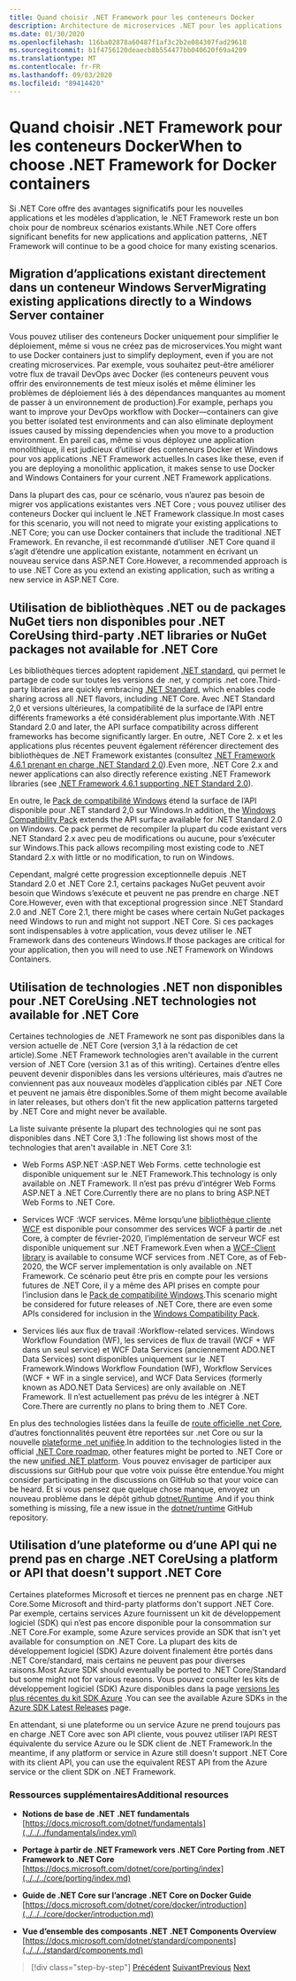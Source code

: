```yaml
---
title: Quand choisir .NET Framework pour les conteneurs Docker
description: Architecture de microservices .NET pour les applications .NET en conteneur | Quand choisir .NET Framework pour les conteneurs Docker
ms.date: 01/30/2020
ms.openlocfilehash: 116ba02878a60487f1af3c2b2e084307fad29618
ms.sourcegitcommit: b1f4756120deaecb8b554477bb040620f69a4209
ms.translationtype: MT
ms.contentlocale: fr-FR
ms.lasthandoff: 09/03/2020
ms.locfileid: "89414420"
---
```

# <a name="when-to-choose-net-framework-for-docker-containers"></a><span data-ttu-id="b6f83-103">Quand choisir .NET Framework pour les conteneurs Docker</span><span class="sxs-lookup"><span data-stu-id="b6f83-103">When to choose .NET Framework for Docker containers</span></span>

<span data-ttu-id="b6f83-104">Si .NET Core offre des avantages significatifs pour les nouvelles applications et les modèles d’application, le .NET Framework reste un bon choix pour de nombreux scénarios existants.</span><span class="sxs-lookup"><span data-stu-id="b6f83-104">While .NET Core offers significant benefits for new applications and application patterns, .NET Framework will continue to be a good choice for many existing scenarios.</span></span>

## <a name="migrating-existing-applications-directly-to-a-windows-server-container"></a><span data-ttu-id="b6f83-105">Migration d’applications existant directement dans un conteneur Windows Server</span><span class="sxs-lookup"><span data-stu-id="b6f83-105">Migrating existing applications directly to a Windows Server container</span></span>

<span data-ttu-id="b6f83-106">Vous pouvez utiliser des conteneurs Docker uniquement pour simplifier le déploiement, même si vous ne créez pas de microservices.</span><span class="sxs-lookup"><span data-stu-id="b6f83-106">You might want to use Docker containers just to simplify deployment, even if you are not creating microservices.</span></span> <span data-ttu-id="b6f83-107">Par exemple, vous souhaitez peut-être améliorer votre flux de travail DevOps avec Docker (les conteneurs peuvent vous offrir des environnements de test mieux isolés et même éliminer les problèmes de déploiement liés à des dépendances manquantes au moment de passer à un environnement de production).</span><span class="sxs-lookup"><span data-stu-id="b6f83-107">For example, perhaps you want to improve your DevOps workflow with Docker—containers can give you better isolated test environments and can also eliminate deployment issues caused by missing dependencies when you move to a production environment.</span></span> <span data-ttu-id="b6f83-108">En pareil cas, même si vous déployez une application monolithique, il est judicieux d’utiliser des conteneurs Docker et Windows pour vos applications .NET Framework actuelles.</span><span class="sxs-lookup"><span data-stu-id="b6f83-108">In cases like these, even if you are deploying a monolithic application, it makes sense to use Docker and Windows Containers for your current .NET Framework applications.</span></span>

<span data-ttu-id="b6f83-109">Dans la plupart des cas, pour ce scénario, vous n’aurez pas besoin de migrer vos applications existantes vers .NET Core ; vous pouvez utiliser des conteneurs Docker qui incluent le .NET Framework classique.</span><span class="sxs-lookup"><span data-stu-id="b6f83-109">In most cases for this scenario, you will not need to migrate your existing applications to .NET Core; you can use Docker containers that include the traditional .NET Framework.</span></span> <span data-ttu-id="b6f83-110">En revanche, il est recommandé d’utiliser .NET Core quand il s’agit d’étendre une application existante, notamment en écrivant un nouveau service dans ASP.NET Core.</span><span class="sxs-lookup"><span data-stu-id="b6f83-110">However, a recommended approach is to use .NET Core as you extend an existing application, such as writing a new service in ASP.NET Core.</span></span>

## <a name="using-third-party-net-libraries-or-nuget-packages-not-available-for-net-core"></a><span data-ttu-id="b6f83-111">Utilisation de bibliothèques .NET ou de packages NuGet tiers non disponibles pour .NET Core</span><span class="sxs-lookup"><span data-stu-id="b6f83-111">Using third-party .NET libraries or NuGet packages not available for .NET Core</span></span>

<span data-ttu-id="b6f83-112">Les bibliothèques tierces adoptent rapidement [.NET standard](../../../standard/net-standard.md), qui permet le partage de code sur toutes les versions de .net, y compris .net core.</span><span class="sxs-lookup"><span data-stu-id="b6f83-112">Third-party libraries are quickly embracing [.NET Standard](../../../standard/net-standard.md), which enables code sharing across all .NET flavors, including .NET Core.</span></span> <span data-ttu-id="b6f83-113">Avec .NET Standard 2,0 et versions ultérieures, la compatibilité de la surface de l’API entre différents frameworks a été considérablement plus importante.</span><span class="sxs-lookup"><span data-stu-id="b6f83-113">With .NET Standard 2.0 and later, the API surface compatibility across different frameworks has become significantly larger.</span></span> <span data-ttu-id="b6f83-114">En outre, .NET Core 2. x et les applications plus récentes peuvent également référencer directement des bibliothèques de .NET Framework existantes (consultez [.NET Framework 4.6.1 prenant en charge .NET Standard 2,0](https://github.com/dotnet/standard/blob/master/docs/planning/netstandard-2.0/README.md#net-framework-461-supporting-net-standard-20)).</span><span class="sxs-lookup"><span data-stu-id="b6f83-114">Even more, .NET Core 2.x and newer applications can also directly reference existing .NET Framework libraries (see [.NET Framework 4.6.1 supporting .NET Standard 2.0](https://github.com/dotnet/standard/blob/master/docs/planning/netstandard-2.0/README.md#net-framework-461-supporting-net-standard-20)).</span></span>

<span data-ttu-id="b6f83-115">En outre, le [Pack de compatibilité Windows](../../../core/porting/windows-compat-pack.md) étend la surface de l’API disponible pour .NET standard 2,0 sur Windows.</span><span class="sxs-lookup"><span data-stu-id="b6f83-115">In addition, the [Windows Compatibility Pack](../../../core/porting/windows-compat-pack.md) extends the API surface available for .NET Standard 2.0 on Windows.</span></span> <span data-ttu-id="b6f83-116">Ce pack permet de recompiler la plupart du code existant vers .NET Standard 2.x avec peu de modifications ou aucune, pour s’exécuter sur Windows.</span><span class="sxs-lookup"><span data-stu-id="b6f83-116">This pack allows recompiling most existing code to .NET Standard 2.x with little or no modification, to run on Windows.</span></span>

<span data-ttu-id="b6f83-117">Cependant, malgré cette progression exceptionnelle depuis .NET Standard 2.0 et .NET Core 2.1, certains packages NuGet peuvent avoir besoin que Windows s’exécute et peuvent ne pas prendre en charge .NET Core.</span><span class="sxs-lookup"><span data-stu-id="b6f83-117">However, even with that exceptional progression since .NET Standard 2.0 and .NET Core 2.1, there might be cases where certain NuGet packages need Windows to run and might not support .NET Core.</span></span> <span data-ttu-id="b6f83-118">Si ces packages sont indispensables à votre application, vous devez utiliser le .NET Framework dans des conteneurs Windows.</span><span class="sxs-lookup"><span data-stu-id="b6f83-118">If those packages are critical for your application, then you will need to use .NET Framework on Windows Containers.</span></span>

## <a name="using-net-technologies-not-available-for-net-core"></a><span data-ttu-id="b6f83-119">Utilisation de technologies .NET non disponibles pour .NET Core</span><span class="sxs-lookup"><span data-stu-id="b6f83-119">Using .NET technologies not available for .NET Core</span></span>

<span data-ttu-id="b6f83-120">Certaines technologies de .NET Framework ne sont pas disponibles dans la version actuelle de .NET Core (version 3,1 à la rédaction de cet article).</span><span class="sxs-lookup"><span data-stu-id="b6f83-120">Some .NET Framework technologies aren't available in the current version of .NET Core (version 3.1 as of this writing).</span></span> <span data-ttu-id="b6f83-121">Certaines d’entre elles peuvent devenir disponibles dans les versions ultérieures, mais d’autres ne conviennent pas aux nouveaux modèles d’application ciblés par .NET Core et peuvent ne jamais être disponibles.</span><span class="sxs-lookup"><span data-stu-id="b6f83-121">Some of them might become available in later releases, but others don't fit the new application patterns targeted by .NET Core and might never be available.</span></span>

<span data-ttu-id="b6f83-122">La liste suivante présente la plupart des technologies qui ne sont pas disponibles dans .NET Core 3,1 :</span><span class="sxs-lookup"><span data-stu-id="b6f83-122">The following list shows most of the technologies that aren't available in .NET Core 3.1:</span></span>

- <span data-ttu-id="b6f83-123">Web Forms ASP.NET :</span><span class="sxs-lookup"><span data-stu-id="b6f83-123">ASP.NET Web Forms.</span></span> <span data-ttu-id="b6f83-124">cette technologie est disponible uniquement sur le .NET Framework.</span><span class="sxs-lookup"><span data-stu-id="b6f83-124">This technology is only available on .NET Framework.</span></span> <span data-ttu-id="b6f83-125">Il n’est pas prévu d’intégrer Web Forms ASP.NET à .NET Core.</span><span class="sxs-lookup"><span data-stu-id="b6f83-125">Currently there are no plans to bring ASP.NET Web Forms to .NET Core.</span></span>

- <span data-ttu-id="b6f83-126">Services WCF :</span><span class="sxs-lookup"><span data-stu-id="b6f83-126">WCF services.</span></span> <span data-ttu-id="b6f83-127">Même lorsqu’une [bibliothèque cliente WCF](https://github.com/dotnet/wcf) est disponible pour consommer des services WCF à partir de .net Core, à compter de février-2020, l’implémentation de serveur WCF est disponible uniquement sur .NET Framework.</span><span class="sxs-lookup"><span data-stu-id="b6f83-127">Even when a [WCF-Client library](https://github.com/dotnet/wcf) is available to consume WCF services from .NET Core, as of Feb-2020, the WCF server implementation is only available on .NET Framework.</span></span> <span data-ttu-id="b6f83-128">Ce scénario peut être pris en compte pour les versions futures de .NET Core, il y a même des API prises en compte pour l’inclusion dans le [Pack de compatibilité Windows](../../../core/porting/windows-compat-pack.md).</span><span class="sxs-lookup"><span data-stu-id="b6f83-128">This scenario might be considered for future releases of .NET Core, there are even some APIs considered for inclusion in the [Windows Compatibility Pack](../../../core/porting/windows-compat-pack.md).</span></span>

- <span data-ttu-id="b6f83-129">Services liés aux flux de travail :</span><span class="sxs-lookup"><span data-stu-id="b6f83-129">Workflow-related services.</span></span> <span data-ttu-id="b6f83-130">Windows Workflow Foundation (WF), les services de flux de travail (WCF + WF dans un seul service) et WCF Data Services (anciennement ADO.NET Data Services) sont disponibles uniquement sur le .NET Framework.</span><span class="sxs-lookup"><span data-stu-id="b6f83-130">Windows Workflow Foundation (WF), Workflow Services (WCF + WF in a single service), and WCF Data Services (formerly known as ADO.NET Data Services) are only available on .NET Framework.</span></span> <span data-ttu-id="b6f83-131">Il n’est actuellement pas prévu de les intégrer à .NET Core.</span><span class="sxs-lookup"><span data-stu-id="b6f83-131">There are currently no plans to bring them to .NET Core.</span></span>

<span data-ttu-id="b6f83-132">En plus des technologies listées dans la feuille de [route officielle .net Core](https://github.com/dotnet/core/blob/master/roadmap.md), d’autres fonctionnalités peuvent être reportées sur .net Core ou sur la nouvelle [plateforme .net unifiée](https://devblogs.microsoft.com/dotnet/introducing-net-5/).</span><span class="sxs-lookup"><span data-stu-id="b6f83-132">In addition to the technologies listed in the official [.NET Core roadmap](https://github.com/dotnet/core/blob/master/roadmap.md), other features might be ported to .NET Core or the new [unified .NET platform](https://devblogs.microsoft.com/dotnet/introducing-net-5/).</span></span> <span data-ttu-id="b6f83-133">Vous pouvez envisager de participer aux discussions sur GitHub pour que votre voix puisse être entendue.</span><span class="sxs-lookup"><span data-stu-id="b6f83-133">You might consider participating in the discussions on GitHub so that your voice can be heard.</span></span> <span data-ttu-id="b6f83-134">Et si vous pensez que quelque chose manque, envoyez un nouveau problème dans le dépôt github [dotnet/Runtime](https://github.com/dotnet/runtime/issues/new) .</span><span class="sxs-lookup"><span data-stu-id="b6f83-134">And if you think something is missing, file a new issue in the [dotnet/runtime](https://github.com/dotnet/runtime/issues/new) GitHub repository.</span></span>

## <a name="using-a-platform-or-api-that-doesnt-support-net-core"></a><span data-ttu-id="b6f83-135">Utilisation d’une plateforme ou d’une API qui ne prend pas en charge .NET Core</span><span class="sxs-lookup"><span data-stu-id="b6f83-135">Using a platform or API that doesn't support .NET Core</span></span>

<span data-ttu-id="b6f83-136">Certaines plateformes Microsoft et tierces ne prennent pas en charge .NET Core.</span><span class="sxs-lookup"><span data-stu-id="b6f83-136">Some Microsoft and third-party platforms don't support .NET Core.</span></span> <span data-ttu-id="b6f83-137">Par exemple, certains services Azure fournissent un kit de développement logiciel (SDK) qui n’est pas encore disponible pour la consommation sur .NET Core.</span><span class="sxs-lookup"><span data-stu-id="b6f83-137">For example, some Azure services provide an SDK that isn't yet available for consumption on .NET Core.</span></span> <span data-ttu-id="b6f83-138">La plupart des kits de développement logiciel (SDK) Azure doivent finalement être portés dans .NET Core/standard, mais certains ne peuvent pas pour diverses raisons.</span><span class="sxs-lookup"><span data-stu-id="b6f83-138">Most Azure SDK should eventually be ported to .NET Core/Standard but some might not for various reasons.</span></span> <span data-ttu-id="b6f83-139">Vous pouvez consulter les kits de développement logiciel (SDK) Azure disponibles dans la page [versions les plus récentes du kit SDK Azure](https://azure.github.io/azure-sdk/releases/latest/index.html) .</span><span class="sxs-lookup"><span data-stu-id="b6f83-139">You can see the available Azure SDKs in the [Azure SDK Latest Releases](https://azure.github.io/azure-sdk/releases/latest/index.html) page.</span></span>

<span data-ttu-id="b6f83-140">En attendant, si une plateforme ou un service Azure ne prend toujours pas en charge .NET Core avec son API cliente, vous pouvez utiliser l’API REST équivalente du service Azure ou le SDK client de .NET Framework.</span><span class="sxs-lookup"><span data-stu-id="b6f83-140">In the meantime, if any platform or service in Azure still doesn't support .NET Core with its client API, you can use the equivalent REST API from the Azure service or the client SDK on .NET Framework.</span></span>

### <a name="additional-resources"></a><span data-ttu-id="b6f83-141">Ressources supplémentaires</span><span class="sxs-lookup"><span data-stu-id="b6f83-141">Additional resources</span></span>

- <span data-ttu-id="b6f83-142">**Notions de base de .NET** </span><span class="sxs-lookup"><span data-stu-id="b6f83-142">**.NET fundamentals** </span></span>\
  [https://docs.microsoft.com/dotnet/fundamentals](../../../fundamentals/index.yml)

- <span data-ttu-id="b6f83-143">**Portage à partir de .NET Framework vers .NET Core** </span><span class="sxs-lookup"><span data-stu-id="b6f83-143">**Porting from .NET Framework to .NET Core** </span></span>\
  [https://docs.microsoft.com/dotnet/core/porting/index](../../../core/porting/index.md)

- <span data-ttu-id="b6f83-144">**Guide de .NET Core sur l’ancrage** </span><span class="sxs-lookup"><span data-stu-id="b6f83-144">**.NET Core on Docker Guide** </span></span>\
  [https://docs.microsoft.com/dotnet/core/docker/introduction](../../../core/docker/introduction.md)

- <span data-ttu-id="b6f83-145">**Vue d’ensemble des composants .NET** </span><span class="sxs-lookup"><span data-stu-id="b6f83-145">**.NET Components Overview** </span></span>\
  [https://docs.microsoft.com/dotnet/standard/components](../../../standard/components.md)

>[!div class="step-by-step"]
><span data-ttu-id="b6f83-146">[Précédent](net-core-container-scenarios.md) 
> [Suivant](container-framework-choice-factors.md)</span><span class="sxs-lookup"><span data-stu-id="b6f83-146">[Previous](net-core-container-scenarios.md)
[Next](container-framework-choice-factors.md)</span></span>
